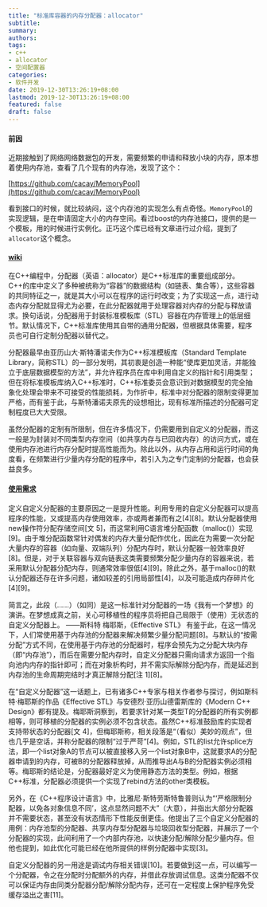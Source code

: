 ```yaml
---
title: "标准库容器的内存分配器：allocator"
subtitle:
summary:
authors:
tags:
- c++
- allocator
- 空间配置器
categories:
- 软件开发
date: 2019-12-30T13:26:19+08:00
lastmod: 2019-12-30T13:26:19+08:00
featured: false
draft: false
---
```


#### 前因

近期接触到了网络网络数据包的开发，需要频繁的申请和释放小块的内存，原本想着使用内存池，查看了几个现有的内存池，发现了这个：

[https://github.com/cacay/MemoryPool](https://github.com/cacay/MemoryPool)

看到接口的时候，就比较纳闷，这个内存池的实现怎么有点奇怪。`MemoryPool`的实现逻辑，是在申请固定大小的内存空间。看过boost的内存池接口，提供的是一个模板，用的时候进行实例化。正巧这个库已经有文章进行过介绍，提到了`allocator`这个概念。

#### [wiki](https://zh.wikipedia.org/wiki/%E5%88%86%E9%85%8D%E5%99%A8_(C%2B%2B))

在C++编程中，分配器（英语：allocator）是C++标准库的重要组成部分。C++的库中定义了多种被统称为“容器”的数据结构（如链表、集合等），这些容器的共同特征之一，就是其大小可以在程序的运行时改变；为了实现这一点，进行动态内存分配就显得尤为必要，在此分配器就用于处理容器对内存的分配与释放请求。换句话说，分配器用于封装标准模板库（STL）容器在内存管理上的低层细节。默认情况下，C++标准库使用其自带的通用分配器，但根据具体需要，程序员也可自行定制分配器以替代之。

分配器最早由亚历山大·斯特潘诺夫作为C++标准模板库（Standard Template Library，简称STL）的一部分发明，其初衷是创造一种能“使库更加灵活，并能独立于底层数据模型的方法”，并允许程序员在库中利用自定义的指针和引用类型；但在将标准模板库纳入C++标准时，C++标准委员会意识到对数据模型的完全抽象化处理会带来不可接受的性能损耗，为作折中，标准中对分配器的限制变得更加严格，而有鉴于此，与斯特潘诺夫原先的设想相比，现有标准所描述的分配器可定制程度已大大受限。

虽然分配器的定制有所限制，但在许多情况下，仍需要用到自定义的分配器，而这一般是为封装对不同类型内存空间（如共享内存与已回收内存）的访问方式，或在使用内存池进行内存分配时提高性能而为。除此以外，从内存占用和运行时间的角度看，在频繁进行少量内存分配的程序中，若引入为之专门定制的分配器，也会获益良多。

#### [使用需求](https://zh.wikipedia.org/wiki/%E5%88%86%E9%85%8D%E5%99%A8_(C%2B%2B))

定义自定义分配器的主要原因之一是提升性能。利用专用的自定义分配器可以提高程序的性能，又或提高内存使用效率，亦或两者兼而有之[4][8]。默认分配器使用new操作符分配存储空间[文 5]，而这常利用C语言堆分配函数（malloc()）实现[9]。由于堆分配函数常针对偶发的内存大量分配作优化，因此在为需要一次分配大量内存的容器（如向量、双端队列）分配内存时，默认分配器一般效率良好[8]。但是，对于关联容器与双向链表这类需要频繁分配少量内存的容器来说，若采用默认分配器分配内存，则通常效率很低[4][9]。除此之外，基于malloc()的默认分配器还存在许多问题，诸如较差的引用局部性[4]，以及可能造成内存碎片化[4][9]。

简言之，此段（……）（如同）是这一标准针对分配器的一场《我有一个梦想》的演讲。在梦想成真之前，关心可移植性的程序员将把自己局限于（使用）无状态的自定义分配器上。
——斯科特 梅耶斯，《Effective STL》
有鉴于此，在这一情况下，人们常使用基于内存池的分配器来解决频繁少量分配问题[8]。与默认的“按需分配”方式不同，在使用基于内存池的分配器时，程序会预先为之分配大块内存（即“内存池”），而后在需要分配内存时，自定义分配器只需向请求方返回一个指向池内内存的指针即可；而在对象析构时，并不需实际解除分配内存，而是延迟到内存池的生命周期完结时才真正解除分配[注 1][8]。

在“自定义分配器”这一话题上，已有诸多C++专家与相关作者参与探讨，例如斯科特·梅耶斯的作品《Effective STL》与安德烈·亚历山德雷斯库的《Modern C++ Design》都有提及。梅耶斯洞察到，若要求针对某一类型T的分配器的所有实例都相等，则可移植的分配器的实例必须不包含状态。虽然C++标准鼓励库的实现者支持带状态的分配器[文 4]，但梅耶斯称，相关段落是“（看似）美妙的观点”，但也几乎是空话，并称分配器的限制“过于严苛”[4]。例如，STL的list允许splice方法，即一个list对象A的节点可以被直接移入另一个list对象B中，这就要求A的分配器申请到的内存，可被B的分配器释放掉，从而推导出A与B的分配器实例必须相等。梅耶斯的结论是，分配器最好定义为使用静态方法的类型。例如，根据C++标准，分配器必须提供一个实现了rebind方法的other类模板。

另外，在《C++程序设计语言》中，比雅尼·斯特劳斯特鲁普则认为“‘严格限制分配器，以免各对象信息不同’，这点显然问题不大”（大意），并指出大部分分配器并不需要状态，甚至没有状态情形下性能反倒更佳。他提出了三个自定义分配器的用例：内存池型的分配器、共享内存型分配器与垃圾回收型分配器，并展示了一个分配器的实现，此间利用了一个内部内存池，以快速分配/解除分配少量内存。但他也提到，如此优化可能已经在他所提供的样例分配器中实现[3]。

自定义分配器的另一用途是调试内存相关错误[10]。若要做到这一点，可以编写一个分配器，令之在分配时分配额外的内存，并借此存放调试信息。这类分配器不仅可以保证内存由同类分配器分配/解除分配内存，还可在一定程度上保护程序免受缓存溢出之害[11]。